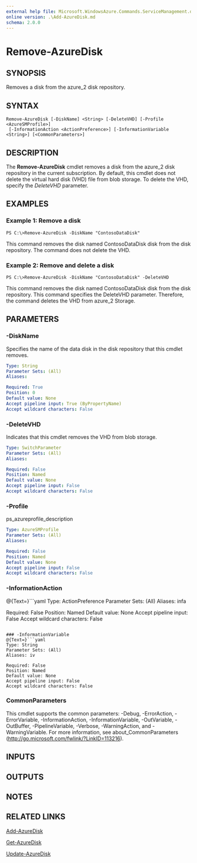 ```yaml
---
external help file: Microsoft.WindowsAzure.Commands.ServiceManagement.dll-Help.xml
online version: .\Add-AzureDisk.md
schema: 2.0.0
---
```


# Remove-AzureDisk

## SYNOPSIS
Removes a disk from the azure_2 disk repository.

## SYNTAX

```
Remove-AzureDisk [-DiskName] <String> [-DeleteVHD] [-Profile <AzureSMProfile>]
 [-InformationAction <ActionPreference>] [-InformationVariable <String>] [<CommonParameters>]
```

## DESCRIPTION
The **Remove-AzureDisk** cmdlet removes a disk from the azure_2 disk repository in the current subscription.
By default, this cmdlet does not delete the virtual hard disk (VHD) file from blob storage.
To delete the VHD, specify the *DeleteVHD* parameter.

## EXAMPLES

### Example 1: Remove a disk
```
PS C:\>Remove-AzureDisk -DiskName "ContosoDataDisk"
```

This command removes the disk named ContosoDataDisk disk from the disk repository.
The command does not delete the VHD.

### Example 2: Remove and delete a disk
```
PS C:\>Remove-AzureDisk -DiskName "ContosoDataDisk" -DeleteVHD
```

This command removes the disk named ContosoDataDisk disk from the disk repository.
This command specifies the DeleteVHD parameter.
Therefore, the command deletes the VHD from azure_2 Storage.

## PARAMETERS

### -DiskName
Specifies the name of the data disk in the disk repository that this cmdlet removes.

```yaml
Type: String
Parameter Sets: (All)
Aliases: 

Required: True
Position: 0
Default value: None
Accept pipeline input: True (ByPropertyName)
Accept wildcard characters: False
```

### -DeleteVHD
Indicates that this cmdlet removes the VHD from blob storage.

```yaml
Type: SwitchParameter
Parameter Sets: (All)
Aliases: 

Required: False
Position: Named
Default value: None
Accept pipeline input: False
Accept wildcard characters: False
```

### -Profile
ps_azureprofile_description

```yaml
Type: AzureSMProfile
Parameter Sets: (All)
Aliases: 

Required: False
Position: Named
Default value: None
Accept pipeline input: False
Accept wildcard characters: False
```

### -InformationAction
@{Text=}```yaml
Type: ActionPreference
Parameter Sets: (All)
Aliases: infa

Required: False
Position: Named
Default value: None
Accept pipeline input: False
Accept wildcard characters: False
```

### -InformationVariable
@{Text=}```yaml
Type: String
Parameter Sets: (All)
Aliases: iv

Required: False
Position: Named
Default value: None
Accept pipeline input: False
Accept wildcard characters: False
```

### CommonParameters
This cmdlet supports the common parameters: -Debug, -ErrorAction, -ErrorVariable, -InformationAction, -InformationVariable, -OutVariable, -OutBuffer, -PipelineVariable, -Verbose, -WarningAction, and -WarningVariable. For more information, see about_CommonParameters (http://go.microsoft.com/fwlink/?LinkID=113216).

## INPUTS

## OUTPUTS

## NOTES

## RELATED LINKS

[Add-AzureDisk](.\Add-AzureDisk.md)

[Get-AzureDisk](.\Get-AzureDisk.md)

[Update-AzureDisk](.\Update-AzureDisk.md)

